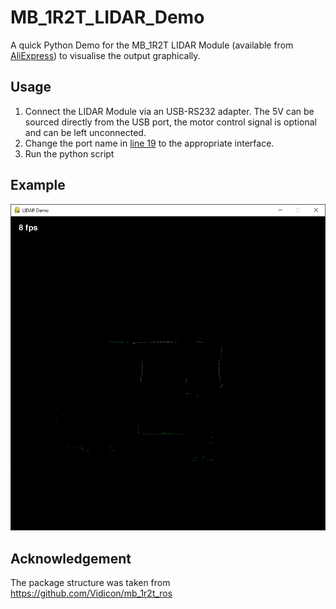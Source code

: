 # MB_1R2T_LIDAR_Demo
A quick Python Demo for the MB_1R2T LIDAR Module (available from [AliExpress](https://www.aliexpress.com/item/1005002600906162.html)) to visualise the output graphically.

## Usage
1. Connect the LIDAR Module via an USB-RS232 adapter. The 5V can be sourced directly from the USB port, the motor control signal is optional and can be left unconnected.
2. Change the port name in [line 19](mb_1r2t.py#L19) to the appropriate interface.
3. Run the python script

## Example
![Example Output](/example.png)

## Acknowledgement
The package structure was taken from https://github.com/Vidicon/mb_1r2t_ros
